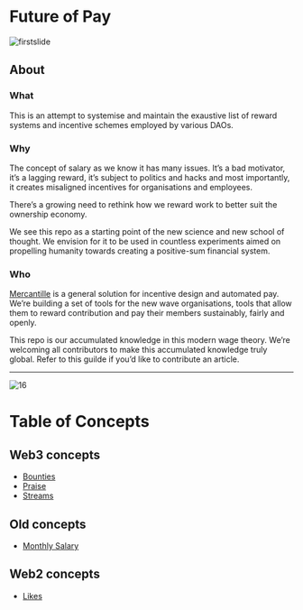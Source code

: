 # Future of Pay 

![firstslide](https://user-images.githubusercontent.com/2963432/168870504-73b18286-872a-4014-8b70-e76f1430492d.png)

## About

### What

This is an attempt to systemise and maintain the exaustive list of reward systems and incentive schemes employed by various DAOs.


### Why

The concept of salary as we know it has many issues. It’s a bad motivator, it’s a lagging reward, it’s subject to politics and hacks and most importantly, it creates misaligned incentives for organisations and employees. 

There’s a growing need to rethink how we reward work to better suit the ownership economy. 

We see this repo as a starting point of the new science and new school of thought. We envision for it to be used in countless experiments aimed on propelling humanity towards creating a positive-sum financial system.  


### Who

[Mercantille](http://www.mercantille.xyz) is a general solution for incentive design and automated pay. We’re building a set of tools for the new wave organisations, tools that allow them to reward contribution and pay their members sustainably, fairly and openly. 

This repo is our accumulated knowledge in this modern wage theory. We’re welcoming all contributors to make this accumulated knowledge truly global. Refer to this guilde if you’d like to contribute an article. 

---

![16](https://user-images.githubusercontent.com/2963432/168870361-57daf587-e45c-4a7a-b689-083a3dcccab3.png)


# Table of Concepts
## Web3 concepts
- [Bounties](/Web3/Bounties.md)
- [Praise](/Web3/Praise.md)
- [Streams](/Web3/Streams.md)

## Old concepts
- [Monthly Salary](/Old/Monthly%20Salary.md)

## Web2 concepts
- [Likes](/Web2/Likes.md)
